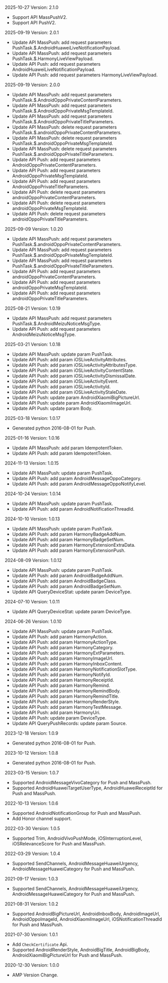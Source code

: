 2025-10-27 Version: 2.1.0
- Support API MassPushV2.
- Support API PushV2.


2025-09-19 Version: 2.0.1
- Update API MassPush: add request parameters PushTask.$.AndroidHuaweiLiveNotificationPayload.
- Update API MassPush: add request parameters PushTask.$.HarmonyLiveViewPayload.
- Update API Push: add request parameters AndroidHuaweiLiveNotificationPayload.
- Update API Push: add request parameters HarmonyLiveViewPayload.


2025-09-19 Version: 2.0.0
- Update API MassPush: add request parameters PushTask.$.AndroidOppoPrivateContentParameters.
- Update API MassPush: add request parameters PushTask.$.AndroidOppoPrivateMsgTemplateId.
- Update API MassPush: add request parameters PushTask.$.AndroidOppoPrivateTitleParameters.
- Update API MassPush: delete request parameters PushTask.$.androidOppoPrivateContentParameters.
- Update API MassPush: delete request parameters PushTask.$.androidOppoPrivateMsgTemplateId.
- Update API MassPush: delete request parameters PushTask.$.androidOppoPrivateTitleParameters.
- Update API Push: add request parameters AndroidOppoPrivateContentParameters.
- Update API Push: add request parameters AndroidOppoPrivateMsgTemplateId.
- Update API Push: add request parameters AndroidOppoPrivateTitleParameters.
- Update API Push: delete request parameters androidOppoPrivateContentParameters.
- Update API Push: delete request parameters androidOppoPrivateMsgTemplateId.
- Update API Push: delete request parameters androidOppoPrivateTitleParameters.


2025-09-09 Version: 1.0.20
- Update API MassPush: add request parameters PushTask.$.androidOppoPrivateContentParameters.
- Update API MassPush: add request parameters PushTask.$.androidOppoPrivateMsgTemplateId.
- Update API MassPush: add request parameters PushTask.$.androidOppoPrivateTitleParameters.
- Update API Push: add request parameters androidOppoPrivateContentParameters.
- Update API Push: add request parameters androidOppoPrivateMsgTemplateId.
- Update API Push: add request parameters androidOppoPrivateTitleParameters.


2025-08-21 Version: 1.0.19
- Update API MassPush: add request parameters PushTask.$.AndroidMeizuNoticeMsgType.
- Update API Push: add request parameters AndroidMeizuNoticeMsgType.


2025-03-21 Version: 1.0.18
- Update API MassPush: update param PushTask.
- Update API Push: add param iOSLiveActivityAttributes.
- Update API Push: add param iOSLiveActivityAttributesType.
- Update API Push: add param iOSLiveActivityContentState.
- Update API Push: add param iOSLiveActivityDismissalDate.
- Update API Push: add param iOSLiveActivityEvent.
- Update API Push: add param iOSLiveActivityId.
- Update API Push: add param iOSLiveActivityStaleDate.
- Update API Push: update param AndroidXiaomiBigPictureUrl.
- Update API Push: update param AndroidXiaomiImageUrl.
- Update API Push: update param Body.


2025-03-18 Version: 1.0.17
- Generated python 2016-08-01 for Push.

2025-01-16 Version: 1.0.16
- Update API MassPush: add param IdempotentToken.
- Update API Push: add param IdempotentToken.


2024-11-13 Version: 1.0.15
- Update API MassPush: update param PushTask.
- Update API Push: add param AndroidMessageOppoCategory.
- Update API Push: add param AndroidMessageOppoNotifyLevel.


2024-10-24 Version: 1.0.14
- Update API MassPush: update param PushTask.
- Update API Push: add param AndroidNotificationThreadId.


2024-10-10 Version: 1.0.13
- Update API MassPush: update param PushTask.
- Update API Push: add param HarmonyBadgeAddNum.
- Update API Push: add param HarmonyBadgeSetNum.
- Update API Push: add param HarmonyExtensionExtraData.
- Update API Push: add param HarmonyExtensionPush.


2024-08-09 Version: 1.0.12
- Update API MassPush: update param PushTask.
- Update API Push: add param AndroidBadgeAddNum.
- Update API Push: add param AndroidBadgeClass.
- Update API Push: add param AndroidBadgeSetNum.
- Update API QueryDeviceStat: update param DeviceType.


2024-07-10 Version: 1.0.11
- Update API QueryDeviceStat: update param DeviceType.


2024-06-26 Version: 1.0.10
- Update API MassPush: update param PushTask.
- Update API Push: add param HarmonyAction.
- Update API Push: add param HarmonyActionType.
- Update API Push: add param HarmonyCategory.
- Update API Push: add param HarmonyExtParameters.
- Update API Push: add param HarmonyImageUrl.
- Update API Push: add param HarmonyInboxContent.
- Update API Push: add param HarmonyNotificationSlotType.
- Update API Push: add param HarmonyNotifyId.
- Update API Push: add param HarmonyReceiptId.
- Update API Push: add param HarmonyRemind.
- Update API Push: add param HarmonyRemindBody.
- Update API Push: add param HarmonyRemindTitle.
- Update API Push: add param HarmonyRenderStyle.
- Update API Push: add param HarmonyTestMessage.
- Update API Push: add param HarmonyUri.
- Update API Push: update param DeviceType.
- Update API QueryPushRecords: update param Source.


2023-12-18 Version: 1.0.9
- Generated python 2016-08-01 for Push.

2023-10-12 Version: 1.0.8
- Generated python 2016-08-01 for Push.

2023-03-15 Version: 1.0.7
- Supported AndroidMessageVivoCategory for Push and MassPush.
- Supported AndroidHuaweiTargetUserType, AndroidHuaweiReceiptId for Push and MassPush.

2022-10-13 Version: 1.0.6
- Supported AndroidNotificationGroup for Push and MassPush.
- Add Honor channel support.

2022-03-30 Version: 1.0.5
- Supported Trim, AndroidVivoPushMode, iOSInterruptionLevel, iOSRelevanceScore for Push and MassPush.

2022-03-29 Version: 1.0.4
- Supported SendChannels, AndroidMessageHuaweiUrgency, AndroidMessageHuaweiCategory for Push and MassPush.

2021-09-17 Version: 1.0.3
- Supported SendChannels, AndroidMessageHuaweiUrgency, AndroidMessageHuaweiCategory for Push and MassPush.

2021-08-31 Version: 1.0.2
- Supported AndroidBigPictureUrl, AndroidInboxBody, AndroidImageUrl, AndroidOppoImageId, AndroidXiaomiImageUrl, iOSNotificationThreadId for Push and MassPush.

2021-07-30 Version: 1.0.1
- Add `CheckCertificate` Api.
- Supported AndroidRenderStyle, AndroidBigTitle, AndroidBigBody, AndroidXiaomiBigPictureUrl for Push and MassPush.

2020-12-30 Version: 1.0.0
- AMP Version Change.

